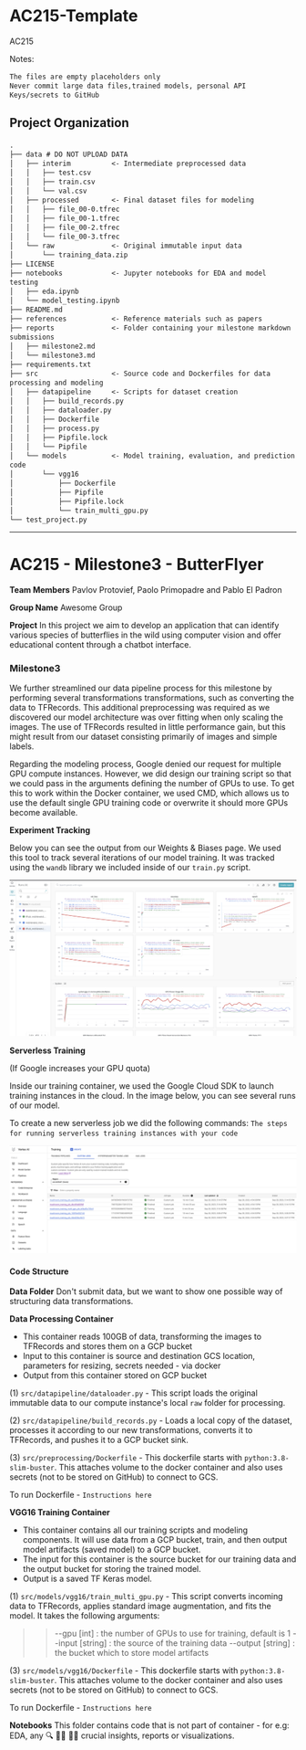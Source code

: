 AC215-Template
==============================

AC215

Notes:

    The files are empty placeholders only
    Never commit large data files,trained models, personal API Keys/secrets to GitHub

Project Organization
------------

    .
    ├── data # DO NOT UPLOAD DATA
    │   ├── interim          <- Intermediate preprocessed data
    │   │   ├── test.csv
    │   │   ├── train.csv
    │   │   └── val.csv
    │   ├── processed        <- Final dataset files for modeling
    │   │   ├── file_00-0.tfrec
    │   │   ├── file_00-1.tfrec
    │   │   ├── file_00-2.tfrec
    │   │   └── file_00-3.tfrec
    │   └── raw              <- Original immutable input data
    │       └── training_data.zip
    ├── LICENSE
    ├── notebooks            <- Jupyter notebooks for EDA and model testing
    │   ├── eda.ipynb
    │   └── model_testing.ipynb
    ├── README.md
    ├── references           <- Reference materials such as papers
    ├── reports              <- Folder containing your milestone markdown submissions
    │   ├── milestone2.md
    │   └── milestone3.md
    ├── requirements.txt
    ├── src                  <- Source code and Dockerfiles for data processing and modeling
    │   ├── datapipeline     <- Scripts for dataset creation
    │   │   ├── build_records.py
    │   │   ├── dataloader.py
    │   │   ├── Dockerfile
    │   │   ├── process.py
    │   │   ├── Pipfile.lock
    │   │   └── Pipfile
    │   └── models           <- Model training, evaluation, and prediction code
    │       └── vgg16
    │           ├── Dockerfile
    │           ├── Pipfile
    │           ├── Pipfile.lock
    │           └── train_multi_gpu.py
    └── test_project.py

--------

# AC215 - Milestone3 - ButterFlyer

**Team Members**
Pavlov Protovief, Paolo Primopadre and Pablo El Padron

**Group Name**
Awesome Group

**Project**
In this project we aim to develop an application that can identify various species of butterflies in the wild using computer vision and offer educational content through a chatbot interface.

### Milestone3

We further streamlined our data pipeline process for this milestone by performing several transformations transformations, such as converting the data to TFRecords. This additional preprocessing was required as we discovered our model architecture was over fitting when only scaling the images. The use of TFRecords resulted in little performance gain, but this might result from our dataset consisting primarily of images and simple labels. 

Regarding the modeling process, Google denied our request for multiple GPU compute instances. However, we did design our training script so that we could pass in the arguments defining the number of GPUs to use. To get this to work within the Docker container, we used CMD, which allows us to use the default single GPU training code or overwrite it should more GPUs become available. 

**Experiment Tracking**

Below you can see the output from our Weights & Biases page. We used this tool to track several iterations of our model training. It was tracked using the `wandb` library we included inside of our `train.py` script. 

![wnb image](images/wandb.png)

**Serverless Training**

(If Google increases your GPU quota)

Inside our training container, we used the Google Cloud SDK to launch training instances in the cloud. In the image below, you can see several runs of our model. 

To create a new serverless job we did the following commands: `The steps for running serverless training instances with your code`

![vertix img](images/vertix.png)

#### Code Structure

**Data Folder**
Don't submit data, but we want to show one possible way of structuring data transformations.

**Data Processing Container**

- This container reads 100GB of data, transforming the images to TFRecords and stores them on a GCP bucket
- Input to this container is source and destination GCS location, parameters for resizing, secrets needed - via docker
- Output from this container stored on GCP bucket

(1) `src/datapipeline/dataloader.py`  - This script loads the original immutable data to our compute instance's local `raw` folder for processing.

(2) `src/datapipeline/build_records.py`  - Loads a local copy of the dataset, processes it according to our new transformations, converts it to TFRecords, and pushes it to a GCP bucket sink.

(3) `src/preprocessing/Dockerfile` - This dockerfile starts with  `python:3.8-slim-buster`. This <statement> attaches volume to the docker container and also uses secrets (not to be stored on GitHub) to connect to GCS.

To run Dockerfile - `Instructions here`

**VGG16 Training Container**

- This container contains all our training scripts and modeling components. It will use data from a GCP bucket, train, and then output model artifacts (saved model) to a GCP bucket.
- The input for this container is the source bucket for our training data and the output bucket for storing the trained model.
- Output is a saved TF Keras model.

(1) `src/models/vgg16/train_multi_gpu.py` - This script converts incoming data to TFRecords, applies standard image augmentation, and fits the model. It takes the following arguments:

> > --gpu [int] : the number of GPUs to use for training, default is 1
> > --input [string] : the source of the training data
> > --output [string] : the bucket which to store model artifacts

(3) `src/models/vgg16/Dockerfile` - This dockerfile starts with  `python:3.8-slim-buster`. This <statement> attaches volume to the docker container and also uses secrets (not to be stored on GitHub) to connect to GCS.

To run Dockerfile - `Instructions here`

**Notebooks** 
This folder contains code that is not part of container - for e.g: EDA, any 🔍 🕵️‍♀️ 🕵️‍♂️ crucial insights, reports or visualizations. 
